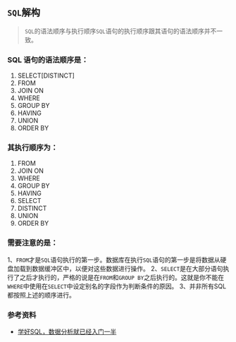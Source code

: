 ## `SQL`解构

> `SQL`的语法顺序与执行顺序`SQL`语句的执行顺序跟其语句的语法顺序并不一致。

### SQL 语句的语法顺序是：

1. SELECT[DISTINCT]
2. FROM
3. JOIN ON 
4. WHERE
5. GROUP BY
6. HAVING
7. UNION
8. ORDER BY

### 其执行顺序为：

1. FROM
2. JOIN ON
3. WHERE
4. GROUP BY
5. HAVING
6. SELECT
7. DISTINCT
8. UNION
9. ORDER BY

### 需要注意的是：

1、`FROM`才是`SQL`语句执行的第一步。数据库在执行`SQL`语句的第一步是将数据从硬盘加载到数据缓冲区中，以便对这些数据进行操作。
2、`SELECT`是在大部分语句执行了之后才执行的，严格的说是在`FROM`和`GROUP BY`之后执行的。这就是你不能在`WHERE`中使用在`SELECT`中设定别名的字段作为判断条件的原因。
3、并非所有SQL都按照上述的顺序进行。

### 参考资料

- [学好SQL，数据分析就已经入门一半](https://zhuanlan.zhihu.com/p/92847419)